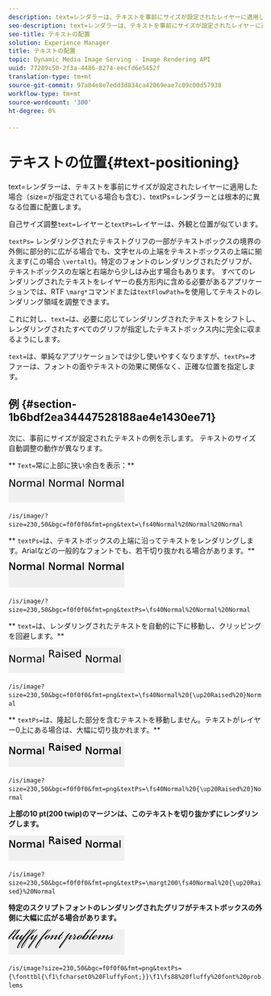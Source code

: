 ```yaml
---
description: text=レンダラーは、テキストを事前にサイズが設定されたレイヤーに適用した場合（size=が指定されている場合も含む）、textPs=レンダラーとは根本的に異なる位置に配置します。
seo-description: text=レンダラーは、テキストを事前にサイズが設定されたレイヤーに適用した場合（size=が指定されている場合も含む）、textPs=レンダラーとは根本的に異なる位置に配置します。
seo-title: テキストの配置
solution: Experience Manager
title: テキストの配置
topic: Dynamic Media Image Serving - Image Rendering API
uuid: 77289c50-2f3a-4486-8274-eecfd6e5452f
translation-type: tm+mt
source-git-commit: 97a84e8e7edd3d834ca42069eae7c09c00d57938
workflow-type: tm+mt
source-wordcount: '300'
ht-degree: 0%

---
```



# テキストの位置{#text-positioning}

text=レンダラーは、テキストを事前にサイズが設定されたレイヤーに適用した場合（size=が指定されている場合も含む）、textPs=レンダラーとは根本的に異なる位置に配置します。

自己サイズ調整`text=`レイヤーと`textPs=`レイヤーは、外観と位置が似ています。

`textPs=` レンダリングされたテキストグリフの一部がテキストボックスの境界の外側に部分的に広がる場合でも、文字セルの上端をテキストボックスの上端に揃えます(この場合 `\vertalt`)。特定のフォントのレンダリングされたグリフが、テキストボックスの左端と右端から少しはみ出す場合もあります。 すべてのレンダリングされたテキストをレイヤーの長方形内に含める必要があるアプリケーションでは、RTF `\marg*`コマンドまたは`textFlowPath=`を使用してテキストのレンダリング領域を調整できます。

これに対し、`text=`は、必要に応じてレンダリングされたテキストをシフトし、レンダリングされたすべてのグリフが指定したテキストボックス内に完全に収まるようにします。

`text=`は、単純なアプリケーションでは少し使いやすくなりますが、`textPs=`オファーは、フォントの面やテキストの効果に関係なく、正確な位置を指定します。

## 例 {#section-1b6bdf2ea34447528188ae4e1430ee71}

次に、事前にサイズが設定されたテキストの例を示します。 テキストのサイズ自動調整の動作が異なります。

** `Text=`常に上部に狭い余白を表示：**

![](assets/tp01.png)

`/is/image/?size=230,50&bgc=f0f0f0&fmt=png&text=\fs40Normal%20Normal%20Normal`

** `textPs=`は、テキストボックスの上端に沿ってテキストをレンダリングします。Arialなどの一般的なフォントでも、若干切り抜かれる場合があります。**

![](assets/tp02.png)

`/is/image/?size=230,50&bgc=f0f0f0&fmt=png&textPs=\fs40Normal%20Normal%20Normal`

** `text=`は、レンダリングされたテキストを自動的に下に移動し、クリッピングを回避します。**

![](assets/tp03.png)

`/is/image?size=230,50&bgc=f0f0f0&fmt=png&text=\fs40Normal%20{\up20Raised%20}Normal`

** `textPs=`は、隆起した部分を含むテキストを移動しません。テキストがレイヤー0上にある場合は、大幅に切り抜かれます。**

![](assets/tp04.png)

`/is/image?size=230,50&bgc=f0f0f0&fmt=png&textPs=\fs40Normal%20{\up20Raised%20}Normal`

**上部の10 pt(200 twip)のマージンは、このテキストを切り抜かずにレンダリングします。**

![](assets/tp05.png)

`/is/image?size=230,50&bgc=f0f0f0&fmt=png&textPs=\margt200\fs40Normal%20{\up20Raised}%20Normal`

**特定のスクリプトフォントのレンダリングされたグリフがテキストボックスの外側に大幅に広がる場合があります。**

![](assets/tp06.png)

`/is/image?size=230,50&bgc=f0f0f0&fmt=png&textPs={\fonttbl{\f1\fcharset0%20FluffyFont;}}\f1\fs88%20fluffy%20font%20problems`
